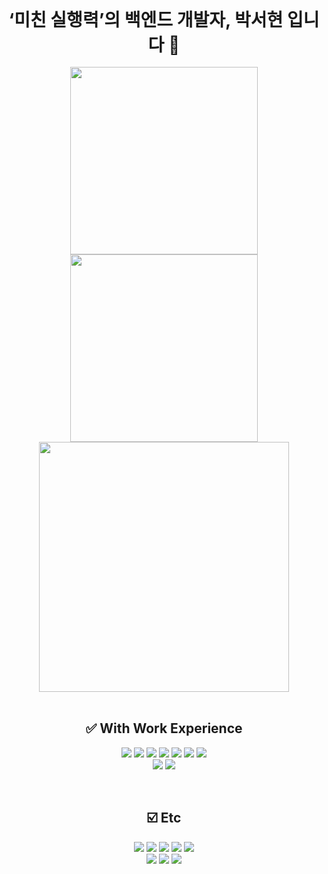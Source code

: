 <div align=center>
   <h1 style="margin: 0 auto; width: 100%; text-align: center">‘미친 실행력’의 백엔드 개발자, 박서현 입니다 👋</h1>
   <img alt="" src="https://img.shields.io/badge/JAVA-007396?style=for-the-badge&logoColor=white">
   <img alt="" src="https://img.shields.io/badge/springboot-6DB33F?style=for-the-badge&logo=springboot&logoColor=white"/>
   <img alt="" src="https://img.shields.io/badge/JPA-6DB33F?style=for-the-badge&logoColor=white" />
   <br>
   
   <a target="_blank" href="https://github.com/MinGwanSeo/jenga-spring-jpa-app">
      <img width=300 src="https://github-readme-stats.vercel.app/api/pin/?username=shp7408&repo=TIL"/>
   </a>
   <a target="_blank" href="https://github.com/SpringBoot-JPA-study/spring-jpa-springboot-study">
      <img width=300 src="https://github-readme-stats.vercel.app/api/pin/?username=SpringBoot-JPA-study&repo=spring-jpa-springboot-study"/>
   </a>
   
</div>
<div align=center>
    <img alt="" width=400 src="https://github-readme-stats.vercel.app/api?username=shp7408&theme=swift&show_icons=true"/>
    <br>
    <br>
    <h2>✅ With Work Experience</h2>
    <p>
       <img src="https://img.shields.io/badge/php-777BB4?style=plastic&logo=php&logoColor=white"/>
       <img src="https://img.shields.io/badge/mysql-4479A1?style=plastic&logo=mysql&logoColor=white">
       <img src="https://img.shields.io/badge/mariaDB-003545?style=plastic&logo=mariaDB&logoColor=white">
       <img src="https://img.shields.io/badge/amazonaws-232F3E?style=plastic&logo=amazonaws&logoColor=white">
       <img src="https://img.shields.io/badge/docker-2496ED?style=plastic&logo=docker&logoColor=white">
       <img src="https://img.shields.io/badge/github-181717?style=plastic&logo=github&logoColor=white">
       <img src="https://img.shields.io/badge/git-F05032?style=plastic&logo=git&logoColor=white">
       <br>
       <img src="https://img.shields.io/badge/python-3776AB?style=plastic&logo=python&logoColor=white"/>
       <img src="https://img.shields.io/badge/flask-000000?style=plastic&logo=flask&logoColor=white">
    </p>
    <br>
    <h2>☑️ Etc</h2>
    <p>
        <img src="https://img.shields.io/badge/linux-FCC624?style=plastic&logo=linux&logoColor=black">
        <img src="https://img.shields.io/badge/javascript-F7DF1E?style=plastic&logo=javascript&logoColor=black">
        <img src="https://img.shields.io/badge/typescript-3178C6?style=plastic&logo=typescript&logoColor=white">
        <img src="https://img.shields.io/badge/node.js-339933?style=plastic&logo=Node.js&logoColor=white">
        <img src="https://img.shields.io/badge/express-000000?style=plastic&logo=express&logoColor=white">
        <br>
        <img src="https://img.shields.io/badge/html5-E34F26?style=plastic&logo=html5&logoColor=white">
        <img src="https://img.shields.io/badge/css-1572B6?style=plastic&logo=css3&logoColor=white">
        <img src="https://img.shields.io/badge/jquery-0769AD?style=plastic&logo=jquery&logoColor=white">
    </p>
</div>

